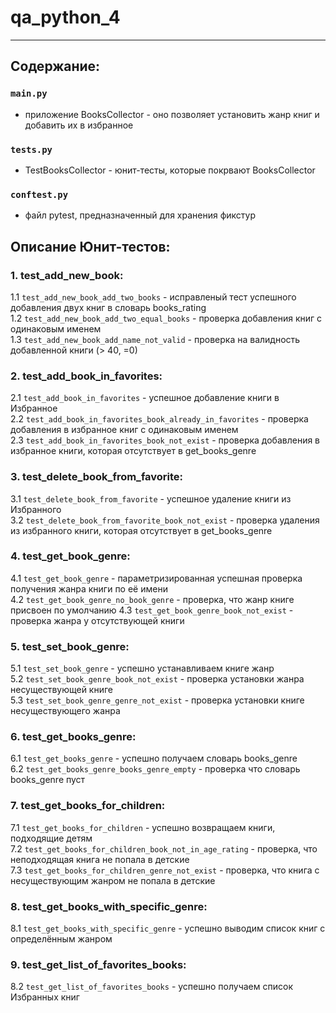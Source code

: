 # qa_python_4
___
## Содержание:

### `main.py`  
- приложение BooksCollector - оно позволяет установить жанр книг и добавить их в избранное  
### `tests.py`  
- TestBooksCollector - юнит-тесты, которые покрвают BooksCollector  
### `conftest.py`  
- файл pytest, предназначенный для хранения фикстур

## Описание Юнит-тестов:

### 1. test_add_new_book:

1.1 `test_add_new_book_add_two_books` - исправленый тест успешного добавления двух книг в словарь books_rating  
1.2 `test_add_new_book_add_two_equal_books` - проверка добавления книг с одинаковым именем  
1.3 `test_add_new_book_add_name_not_valid` - проверка на валидность добавленной книги (> 40, =0)

### 2. test_add_book_in_favorites:

2.1 `test_add_book_in_favorites` - успешное добавление книги в Избранное  
2.2 `test_add_book_in_favorites_book_already_in_favorites` - проверка добавления в избранное книг с одинаковым именем  
2.3 `test_add_book_in_favorites_book_not_exist` - проверка добавления в избранное книги, которая отсутствует в get_books_genre

### 3. test_delete_book_from_favorite:

3.1 `test_delete_book_from_favorite` - успешное удаление книги из Избранного  
3.2 `test_delete_book_from_favorite_book_not_exist` - проверка удаления из избранного книги, которая отсутствует в get_books_genre

### 4. test_get_book_genre:

4.1 `test_get_book_genre` - параметризированная успешная проверка получения жанра книги по её имени  
4.2 `test_get_book_genre_no_book_genre` - проверка, что жанр книге присвоен по умолчанию
4.3 `test_get_book_genre_book_not_exist` - проверка жанра у отсутствующей книги

### 5. test_set_book_genre:

5.1 `test_set_book_genre` - успешно устанавливаем книге жанр  
5.2 `test_set_book_genre_book_not_exist` - проверка установки жанра несуществующей книге  
5.3 `test_set_book_genre_genre_not_exist` - проверка установки книге несуществующего жанра

### 6. test_get_books_genre:

6.1 `test_get_books_genre` - успешно получаем словарь books_genre  
6.2 `test_get_books_genre_books_genre_empty` - проверка что словарь books_genre пуст

### 7. test_get_books_for_children:

7.1 `test_get_books_for_children` - успешно возвращаем книги, подходящие детям  
7.2 `test_get_books_for_children_book_not_in_age_rating` - проверка, что неподходящая книга не попала в детские  
7.3 `test_get_books_for_children_genre_not_exist` - проверка, что книга с несуществующим жанром не попала в детские

### 8. test_get_books_with_specific_genre:

8.1 `test_get_books_with_specific_genre` - успешно выводим список книг с определённым жанром

### 9. test_get_list_of_favorites_books:

8.2 `test_get_list_of_favorites_books` - успешно получаем список Избранных книг


